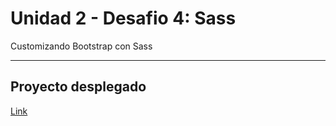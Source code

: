 # Unidad 2 - Desafio 4: Sass

Customizando Bootstrap con Sass

---

## Proyecto desplegado

[Link](https://pipexlul.github.io/U2-D4-Sass/)
